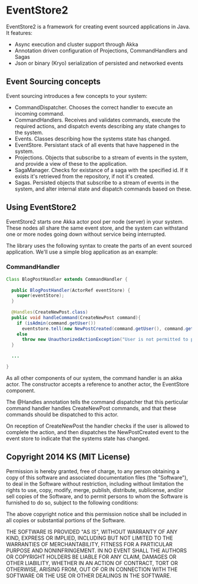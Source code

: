 EventStore2
===========

EventStore2 is a framework for creating event sourced applications in Java. It features:

* Async execution and cluster support through Akka
* Annotation driven configuration of Projections, CommandHandlers and Sagas
* Json or binary (Kryo) serialization of persisted and networked events

Event Sourcing concepts
-----------------------

Event sourcing introduces a few concepts to your system:

* CommandDispatcher. Chooses the correct handler to execute an incoming command.
* CommandHandlers. Receives and validates commands, execute the required actions, and dispatch events describing any state changes to the system.
* Events. Classes describing how the systems state has changed.
* EventStore. Persistant stack of all events that have happened in the system.
* Projections. Objects that subscribe to a stream of events in the system, and provide a view of these to the application.
* SagaManager. Checks for existance of a saga with the specified id. If it exists it's retrieved from the repository, if not it's created.
* Sagas. Persisted objects that subscribe to a stream of events in the system, and alter internal state and dispatch commands based on these.

Using EventStore2
-----------------

EventStore2 starts one Akka actor pool per node (server) in your system. These nodes all share the same event store, and the system can withstand one or more nodes going down without service being interrupted. 

The library uses the following syntax to create the parts of an event sourced application. We'll use a simple blog application as an example:

### CommandHandler
```java
Class BlogPostHandler extends CommandHandler {
  
  public BlogPostHandler(ActorRef eventStore) {
    super(eventStore);
  }
  
  @Handles(CreateNewPost.class)
  public void handleCommand(CreateNewPost command){
    if (isAdmin(command.getUser())
      eventstore.tell(new NewPostCreated(command.getUser(), command.getContent);
    else
      throw new UnauthorizedActionException("User is not permitted to post to this blog")
  }
  
  ...

}
```
As all other components of our system, the command handler is an akka actor. The constructor accepts a reference to another actor, the EventStore component. 

The @Handles annotation tells the command dispatcher that this perticular command handler handles CreateNewPost commands, and that these commands should be dispatched to this actor.

On reception of CreateNewPost the handler checks if the user is allowed to complete the action, and then dispatches the NewPostCreated event to the event store to indicate that the systems state has changed.

Copyright 2014 KS (MIT License)
-------------------------------

Permission is hereby granted, free of charge, to any person obtaining a copy
of this software and associated documentation files (the "Software"), to deal
in the Software without restriction, including without limitation the rights
to use, copy, modify, merge, publish, distribute, sublicense, and/or sell
copies of the Software, and to permit persons to whom the Software is
furnished to do so, subject to the following conditions:

The above copyright notice and this permission notice shall be included in
all copies or substantial portions of the Software.

THE SOFTWARE IS PROVIDED "AS IS", WITHOUT WARRANTY OF ANY KIND, EXPRESS OR
IMPLIED, INCLUDING BUT NOT LIMITED TO THE WARRANTIES OF MERCHANTABILITY,
FITNESS FOR A PARTICULAR PURPOSE AND NONINFRINGEMENT. IN NO EVENT SHALL THE
AUTHORS OR COPYRIGHT HOLDERS BE LIABLE FOR ANY CLAIM, DAMAGES OR OTHER
LIABILITY, WHETHER IN AN ACTION OF CONTRACT, TORT OR OTHERWISE, ARISING FROM,
OUT OF OR IN CONNECTION WITH THE SOFTWARE OR THE USE OR OTHER DEALINGS IN
THE SOFTWARE.

